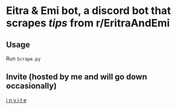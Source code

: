 # Eitra & Emi bot, a discord bot that scrapes *tips* from r/EritraAndEmi
## Usage
Run `Scrape.py`
## Invite (hosted by me and will go down occasionally)
[i n v i t e](https://discord.com/api/oauth2/authorize?client_id=905098976641044540&permissions=378832940608&scope=bot)